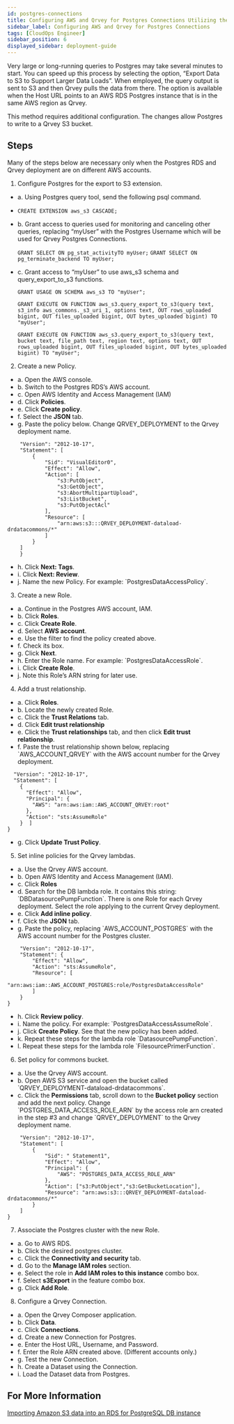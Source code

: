 ```yaml
---
id: postgres-connections
title: Configuring AWS and Qrvey for Postgres Connections Utilizing the Export to S3 Method
sidebar_label: Configuring AWS and Qrvey for Postgres Connections
tags: [CloudOps Engineer]
sidebar_position: 6
displayed_sidebar: deployment-guide
---
```


<div>
Very large or long-running queries to Postgres may take several minutes to start. You can speed up this process by selecting the option, “Export Data to S3 to Support Larger Data Loads”.  When employed, the query output is sent to S3 and then Qrvey pulls the data from there.  The option is available when the Host URL points to an AWS RDS Postgres instance that is in the same AWS region as Qrvey.

This method requires additional configuration.  The changes allow Postgres to write to a Qrvey S3 bucket.

## Steps

Many of the steps below are necessary only when the Postgres RDS and Qrvey deployment are on different AWS accounts.

1. Configure Postgres for the export to S3 extension.
<ul style={{listStyle: 'none', marginLeft: '20px'}}>
<li>a. Using Postgres query tool, send the following psql command.</li>
</ul>

<ul style={{listStyle: 'none', marginLeft: '50px'}}>
<li>

`CREATE EXTENSION aws_s3 CASCADE;`

</li>
</ul>



<ul style={{listStyle: 'none', marginLeft: '50px'}}>
<li>b. Grant access to queries used for monitoring and canceling other queries, replacing “myUser” with the Postgres Username which will be used for Qrvey Postgres Connections.</li>

`GRANT SELECT ON pg_stat_activityTO myUser;`
`GRANT SELECT ON pg_terminate_backend TO myUser;`
</ul>

<ul style={{listStyle: 'none', marginLeft: '50px'}}>
<li>c. Grant access to “myUser” to use aws_s3 schema and query_export_to_s3 functions.</li>

`GRANT USAGE ON SCHEMA aws_s3 TO "myUser";`

`GRANT EXECUTE ON FUNCTION aws_s3.query_export_to_s3(query text, s3_info aws_commons._s3_uri_1, options text, OUT rows_uploaded bigint, OUT files_uploaded bigint, OUT bytes_uploaded bigint) TO "myUser";`

`GRANT EXECUTE ON FUNCTION aws_s3.query_export_to_s3(query text, bucket text, file_path text, region text, options text, OUT rows_uploaded bigint, OUT files_uploaded bigint, OUT bytes_uploaded bigint) TO "myUser";`


</ul>



2. Create a new Policy.  
<ul style={{listStyle: 'none', marginLeft: '20px'}}>
<li>a. Open the AWS console.</li>
<li>b. Switch to the Postgres RDS’s AWS account.</li>
<li>c. Open AWS Identity and Access Management (IAM)</li>
<li>d. Click <b>Policies</b>.</li>
<li>e. Click <b>Create policy</b>.</li>
<li>f. Select the <b>JSON</b> tab.</li>
<li>g. Paste the policy below. Change QRVEY_DEPLOYMENT to the Qrvey deployment name.</li>
</ul>

```{
    "Version": "2012-10-17",
    "Statement": [
        {
            "Sid": "VisualEditor0",
            "Effect": "Allow",
            "Action": [
                "s3:PutObject",
                "s3:GetObject",
                "s3:AbortMultipartUpload",
                "s3:ListBucket",
                "s3:PutObjectAcl"
            ],
            "Resource": [
                "arn:aws:s3:::QRVEY_DEPLOYMENT-dataload-drdatacommons/*"
            ]
        }
    ]
    }
```

<ul style={{listStyle: 'none', marginLeft: '60px'}}>
<li>h. Click <b>Next: Tags</b>.</li>
<li>i. Click <b>Next: Review</b>.</li>
<li>j. Name the new Policy.  For example: `PostgresDataAccessPolicy`.</li>
</ul>

3. Create a new Role.  
<ul style={{listStyle: 'none', marginLeft: '20px'}}>
<li>a. Continue in the Postgres AWS account, IAM.</li>
<li>b. Click <b>Roles</b>.</li>
<li>c. Click <b>Create Role</b>.</li>
<li>d. Select <b>AWS account</b>.</li>
<li>e. Use the filter to find the policy created above.</li>
<li>f. Check its box.</li>
<li>g. Click <b>Next</b>.</li>
<li>h. Enter the Role name.  For example: `PostgresDataAccessRole`.</li>
<li>i. Click <b>Create Role</b>.</li>
<li>j. Note this Role’s ARN string for later use.</li>
</ul>

4. Add a trust relationship.  
<ul style={{listStyle: 'none', marginLeft: '20px'}}>
<li>a. Click <b>Roles</b>.</li>
<li>b. Locate the newly created Role.</li>
<li>c. Click the <b>Trust Relations</b> tab.</li>
<li>d. Click <b>Edit trust relationship</b></li>
<li>e. Click the <b>Trust relationships</b> tab, and then click <b>Edit trust relationship</b>.</li>
<li>f. Paste the trust relationship shown below, replacing `AWS_ACCOUNT_QRVEY` with the AWS account number for the Qrvey deployment.</li>
</ul>

```{
  "Version": "2012-10-17",
  "Statement": [
    {
      "Effect": "Allow",
      "Principal": {
        "AWS": "arn:aws:iam::AWS_ACCOUNT_QRVEY:root"
      },
      "Action": "sts:AssumeRole"
    }  ]
}
```
<ul style={{listStyle: 'none', marginLeft: '50px'}}>
<li>g. Click <b>Update Trust Policy</b>.</li>
</ul>

5. Set inline policies for the Qrvey lambdas.  
<ul style={{listStyle: 'none', marginLeft: '20px'}}>
<li>a. Use the Qrvey AWS account.</li>
<li>b. Open AWS Identity and Access Management (IAM).</li>
<li>c. Click <b>Roles</b></li>
<li>d. Search for the DB lambda role.  It contains this string: `DBDatasourcePumpFunction`.  There is one Role for each Qrvey deployment.  Select the role applying to the current Qrvey deployment.</li>
<li>e. Click <b>Add inline policy</b>.</li>
<li>f. Click the <b>JSON</b> tab.</li>
<li>g. Paste the policy, replacing `AWS_ACCOUNT_POSTGRES` with the AWS account number for the Postgres cluster.</li>
</ul>

```{
    "Version": "2012-10-17",
    "Statement": {
        "Effect": "Allow",
        "Action": "sts:AssumeRole",
        "Resource": [
            "arn:aws:iam::AWS_ACCOUNT_POSTGRES:role/PostgresDataAccessRole"
        ]
    }
}
```
<ul style={{listStyle: 'none', marginLeft: '60px'}}>
<li>h. Click <b>Review policy</b>.</li>
<li>i. Name the policy.  For example: `PostgresDataAccessAssumeRole`.</li>
<li>j. Click <b>Create Policy</b>.  See that the new policy has been added.</li>
<li>k. Repeat these steps for the lambda role `DatasourcePumpFunction`.</li>
<li>l. Repeat these steps for the lambda role `FilesourcePrimerFunction`.</li>
</ul>

6. Set policy for commons bucket.
<ul style={{listStyle: 'none', marginLeft: '20px'}}>
<li>a. Use the Qrvey AWS account.</li>
<li>b. Open AWS S3 service and open the bucket called `QRVEY_DEPLOYMENT-dataload-drdatacommons`.</li>
<li>c. Click the <b>Permissions</b> tab, scroll down to the <b>Bucket policy</b> section and add the next policy. Change `POSTGRES_DATA_ACCESS_ROLE_ARN` by the access role arn created in the step #3 and change `QRVEY_DEPLOYMENT` to the Qrvey deployment name.</li>
</ul>

```{
	"Version": "2012-10-17",
	"Statement": [
		{
			"Sid": " Statement1",
			"Effect": "Allow",
			"Principal": {
				"AWS": "POSTGRES_DATA_ACCESS_ROLE_ARN"
			},
			"Action": ["s3:PutObject","s3:GetBucketLocation"],
			"Resource": "arn:aws:s3:::QRVEY_DEPLOYMENT-dataload-drdatacommons/*"
		}
	]
}
```

7. Associate the Postgres cluster with the new Role.
<ul style={{listStyle: 'none', marginLeft: '20px'}}>
<li>a. Go to AWS RDS.</li>
<li>b. Click the desired postgres cluster.</li>
<li>c. Click the <b>Connectivity and security</b> tab.</li>
<li>d. Go to the <b>Manage IAM roles</b> section.</li>
<li>e. Select the role in <b>Add IAM roles to this instance</b> combo box.</li>
<li>f. Select <b>s3Export</b> in the feature combo box.</li>
<li>g. Click <b>Add Role</b>.</li>
</ul>



8. Configure a Qrvey Connection.
<ul style={{listStyle: 'none', marginLeft: '20px'}}>
<li>a. Open the Qrvey Composer application.</li>
<li>b. Click <b>Data</b>.</li>
<li>c. Click <b>Connections</b>.</li>
<li>d. Create a new Connection for Postgres.</li>
<li>e. Enter the Host URL, Username, and Password.</li>
<li>f. Enter the Role ARN created above.   (Different accounts only.)</li>
<li>g. Test the new Connection.</li>
<li>h. Create a Dataset using the Connection.  </li>
<li>i. Load the Dataset data from Postgres.</li>
</ul>


## For More Information
[Importing Amazon S3 data into an RDS for PostgreSQL DB instance](https://docs.aws.amazon.com/AmazonRDS/latest/UserGuide/USER_PostgreSQL.S3Import.html)



</div>